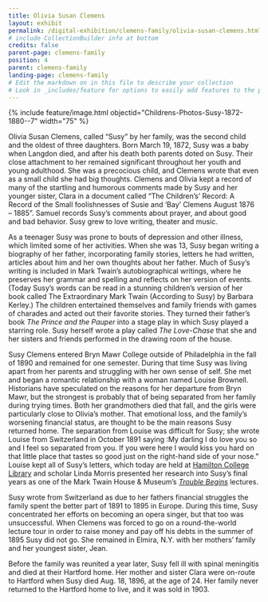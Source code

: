 ```yaml
---
title: Olivia Susan Clemens
layout: exhibit
permalink: /digital-exhibition/clemens-family/olivia-susan-clemens.html
# include CollectionBuilder info at bottom
credits: false
parent-page: clemens-family
position: 4
parent: clemens-family
landing-page: clemens-family
# Edit the markdown on in this file to describe your collection
# Look in _includes/feature for options to easily add features to the page
---
```


{% include feature/image.html objectid="Childrens-Photos-Susy-1872-1880--7" width="75" %}

Olivia Susan Clemens, called “Susy” by her family, was the second child and the oldest of three daughters. Born March 19, 1872, Susy was a baby when Langdon died, and after his death both parents doted on Susy. Their close attachment to her remained significant throughout her youth and young adulthood. She was a precocious child, and Clemens wrote that even as a small child she had big thoughts. Clemens and Olivia kept a record of many of the startling and humorous comments made by Susy and her younger sister‚ Clara in a document called “The Children’s’ Record: A Record of the Small foolishnesses of Susie and ‘Bay’ Clemens August 1876 – 1885”. Samuel records Susy’s comments about prayer, and about good and bad behavior. Susy grew to love writing, theater and music.

As a teenager Susy was prone to bouts of depression and other illness, which limited some of her activities. When she was 13, Susy began writing a biography of her father, incorporating family stories, letters he had written, articles about him and her own thoughts about her father. Much of Susy’s writing is included in Mark Twain’s autobiographical writings, where he preserves her grammar and spelling and reflects on her version of events. (Today Susy’s words can be read in a stunning children’s version of her book called The Extraordinary Mark Twain (According to Susy) by Barbara Kerley.) The children entertained themselves and family friends with games of charades and acted out their favorite stories. They turned their father’s book *The Prince and the Pauper* into a stage play in which Susy played a starring role. Susy herself wrote a play called *The Love-Chase* that she and her sisters and friends performed in the drawing room of the house.

Susy Clemens entered Bryn Mawr College outside of Philadelphia in the fall of 1890 and remained for one semester. During that time Susy was living apart from her parents and struggling with her own sense of self. She met and began a romantic relationship with a woman named Louise Brownell. Historians have speculated on the reasons for her departure from Bryn Mawr, but the strongest is probably that of being separated from her family during trying times. Both her grandmothers died that fall, and the girls were particularly close to Olivia’s mother. That emotional loss, and the family’s worsening financial status, are thought to be the main reasons Susy returned home. The separation from Louise was difficult for Susy; she wrote Louise from Switzerland in October 1891 saying :My darling I do love you so and I feel so separated from you. If you were here I would kiss you hard on that little place that tastes so good just on the right-hand side of your nose.” Louise kept all of Susy’s letters, which today are held at [Hamilton College Library](https://litsdigital.hamilton.edu/collections/susy-clemens) and scholar Linda Morris presented her research into Susy’s final years as one of the Mark Twain House & Museum’s [*Trouble Begins*](https://youtu.be/AofyesfvQ2Q) lectures.

Susy wrote from Switzerland as due to her fathers financial struggles the family spent the better part of 1891 to 1895 in Europe. During this time, Susy concentrated her efforts on becoming an opera singer, but that too was unsuccessful. When Clemens was forced to go on a round-the-world lecture tour in order to raise money and pay off his debts in the summer of 1895 Susy did not go. She remained in Elmira, N.Y. with her mothers’ family and her youngest sister, Jean.

Before the family was reunited a year later, Susy fell ill with spinal meningitis and died at their Hartford home. Her mother and sister Clara were on-route to Hartford when Susy died Aug. 18, 1896, at the age of 24. Her family never returned to the Hartford home to live, and it was sold in 1903. 